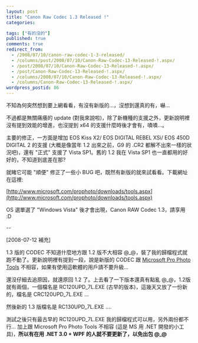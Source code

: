 ```yaml
---
layout: post
title: "Canon Raw Codec 1.3 Released !"
categories:

tags: ["有的沒的"]
published: true
comments: true
redirect_from:
  - /2008/07/10/canon-raw-codec-1-3-released/
  - /columns/post/2008/07/10/Canon-Raw-Codec-13-Released-!.aspx/
  - /post/2008/07/10/Canon-Raw-Codec-13-Released-!.aspx/
  - /post/Canon-Raw-Codec-13-Released-!.aspx/
  - /columns/2008/07/10/Canon-Raw-Codec-13-Released-!.aspx/
  - /columns/Canon-Raw-Codec-13-Released-!.aspx/
wordpress_postid: 86
---
```


不知為何突然想到要上網看看，有沒有新版的...，沒想到還真的有，嚇...

不過都是無關痛癢的 update (對我來說啦)，除了新機種的支援之外，更新說明裡沒有提到效能的增進，也沒提到 x64 的支援什麼時後才會有，嘖嘖...。

主要的修正，一方面是增加 EOS Kiss X2/ EOS DIGITAL REBEL XSi/ EOS 450D DIGITAL 2 的支援 (大概是像當年 1.2 出來之前，G9 的 .CR2 都解不出來一樣的狀況吧)，還有 "正式" 支援了 Vista SP1。舊的 1.2 我在 Vista SP1 也一直都用的好好的，不知道到底差在那?

就睹它可能 "順便" 修正了一些小 BUG 吧，既然有新版的就來試看看。下載網址在這裡:

[http://www.microsoft.com/prophoto/downloads/tools.aspx](http://www.microsoft.com/prophoto/downloads/tools.aspx)

OS 選單選了 "Windows Vista" 後才會出現，Canon RAW Codec 1.3，請享用 :D

--

[2008-07-12 補充]

1.3 版的 CODEC 不知道什麼地方跟 1.2 版不大相容 @_@，裝了我的歸檔程式就跑不動了。更新說明裡有提到一段，說是新版的 CODEC 跟 [Microsoft Pro Photo Tools](http://www.microsoft.com/prophoto/downloads/tools.aspx) 不相容，如果有使用這軟體的用戶請不要升級...

還沒仔細去追原因，就還原回 1.2 了。上去看了一下版本還真有點亂 @_@，1.2版就有兩個，一個檔名是 RC120UPD_7L.EXE (古早的版本)，這幾天又放了一份新的，檔名是 CRC120UPD_7L.EXE ...

然後新的 1.3 版檔名是 RC130UPD_7L.EXE ....

測試之後只有最古早的 RC120UPD_7L.EXE 我的歸檔程式可以用，另外兩份都不行... 加上跟 Microsoft Pro Photo Tools 不相容 (這是 MS 用 .NET 開發的小工具)，**所以有在用 .NET 3.0 + WPF 的人就不要更新了，以免出包 @_@**
